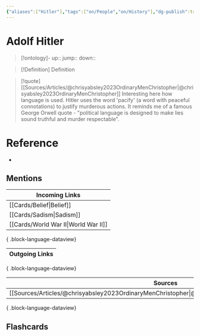 ```yaml
---
{"aliases":["Hitler"],"tags":["on/People","on/History"],"dg-publish":true,"permalink":"/cards/adolf-hitler/","dgPassFrontmatter":true}
---
```


# Adolf Hitler

> [!ontology]-
> up:: 
> jump:: 
> down:: 

> [!Definition] Definition
> 

> [!quote] [[Sources/Articles/@chrisyabsley2023OrdinaryMenChristopher\|@chrisyabsley2023OrdinaryMenChristopher]]
> Interesting here how language is used. Hitler uses the word 'pacify' (a word with peaceful connotations) to justify murderous actions. It reminds me of a famous George Orwell quote - "political language is designed to make lies sound truthful and murder respectable".


# Reference
- 

## Mentions

| Incoming Links                          |
| --------------------------------------- |
| [[Cards/Belief\|Belief]]             |
| [[Cards/Sadism\|Sadism]]             |
| [[Cards/World War II\|World War II]] |

{ .block-language-dataview}

| Outgoing Links |
| -------------- |

{ .block-language-dataview}

| Sources                                                                                                  |
| -------------------------------------------------------------------------------------------------------- |
| [[Sources/Articles/@chrisyabsley2023OrdinaryMenChristopher\|@chrisyabsley2023OrdinaryMenChristopher]] |

{ .block-language-dataview}

## Flashcards 
